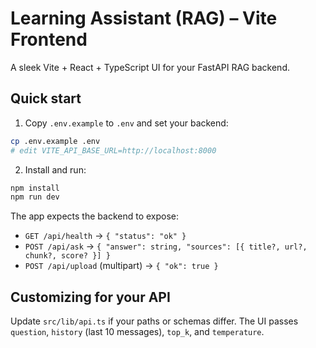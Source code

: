 # Learning Assistant (RAG) – Vite Frontend

A sleek Vite + React + TypeScript UI for your FastAPI RAG backend.

## Quick start

1) Copy `.env.example` to `.env` and set your backend:
```bash
cp .env.example .env
# edit VITE_API_BASE_URL=http://localhost:8000
```

2) Install and run:
```bash
npm install
npm run dev
```

The app expects the backend to expose:
- `GET /api/health` → `{ "status": "ok" }`
- `POST /api/ask` → `{ "answer": string, "sources": [{ title?, url?, chunk?, score? }] }`
- `POST /api/upload` (multipart) → `{ "ok": true }`

## Customizing for your API

Update `src/lib/api.ts` if your paths or schemas differ. The UI passes `question`, `history` (last 10 messages), `top_k`, and `temperature`.
